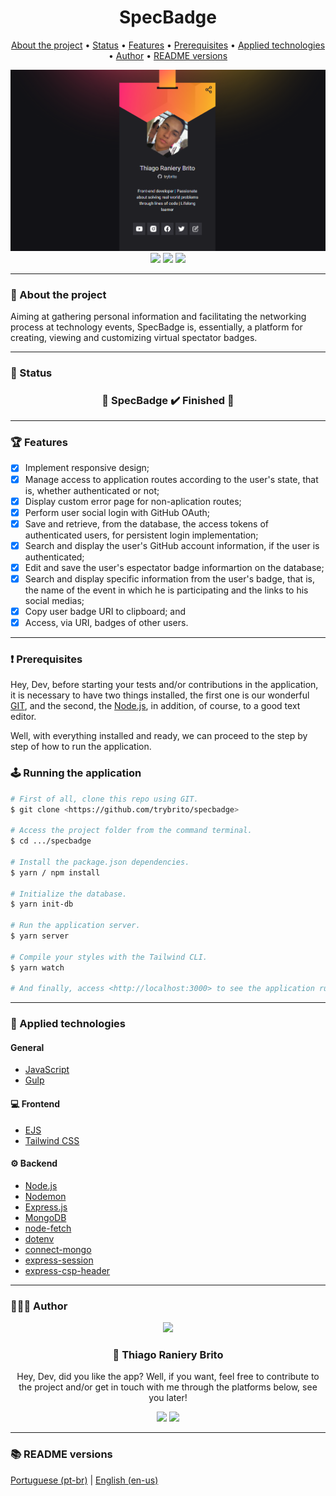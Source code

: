<div align="center">
  <div>
    <h1>SpecBadge</h1>
    <p>
      <a href="#-about-the-project">About the project</a> •
      <a href="#-status">Status</a> •
      <a href="#-features">Features</a> • 
      <a href="#%EF%B8%8F-prerequisites">Prerequisites</a> • 
      <a href="#-applied-technologies">Applied technologies</a> • 
      <a href="#-author">Author</a> •
      <a href="#-readme-versions">README versions</a>
    </p>
    <img src="./.github/specbadge.png" />
  </div>

  <div>
    <img src="https://img.shields.io/github/license/trybrito/specbadge?color=f7b125&style=for-the-badge" />
    <img src="https://img.shields.io/static/v1?label=version&message=1.0.0&color=f7b125&style=for-the-badge" />
    <img src="https://img.shields.io/static/v1?label=yarn&message=v1.22.5&color=f7b125&style=for-the-badge" />
  </div>
</div>

<hr>

### 🎯 About the project

<p>
  Aiming at gathering personal information and facilitating the networking process at technology events, SpecBadge is, essentially, a platform for creating, viewing and customizing virtual spectator badges.
</p>

<hr>

### 🏁 Status

<h3 align="center">
  🎉 SpecBadge ✔️ Finished 🎉
</h3>

<hr>

### 🏆 Features

- [x] Implement responsive design;
- [x] Manage access to application routes according to the user's state, that is, whether authenticated or not;
- [x] Display custom error page for non-aplication routes;
- [x] Perform user social login with GitHub OAuth;
- [x] Save and retrieve, from the database, the access tokens of authenticated users, for persistent login implementation;
- [x] Search and display the user's GitHub account information, if the user is authenticated;
- [x] Edit and save the user's espectator badge informartion on the database;
- [x] Search and display specific information from the user's badge, that is, the name of the event in which he is participating and the links to his social medias;
- [x] Copy user badge URI to clipboard; and
- [x] Access, via URI, badges of other users.

<hr>

### ❗️ Prerequisites

Hey, Dev, before starting your tests and/or contributions in the application, it is necessary to have two things installed, the first one is our wonderful [GIT](https://git-scm.com), and the second, the [Node.js](https://nodejs.org/en/), in addition, of course, to a good text editor.

Well, with everything installed and ready, we can proceed to the step by step of how to run the application.

### 🕹️ Running the application

```bash
# First of all, clone this repo using GIT.
$ git clone <https://github.com/trybrito/specbadge>

# Access the project folder from the command terminal.
$ cd .../specbadge

# Install the package.json dependencies.
$ yarn / npm install

# Initialize the database.
$ yarn init-db

# Run the application server.
$ yarn server

# Compile your styles with the Tailwind CLI.
$ yarn watch

# And finally, access <http://localhost:3000> to see the application running on the local server.
```

<hr>

### 🔮 Applied technologies

#### General

- [JavaScript](https://devdocs.io/javaScript/)
- [Gulp](https://gulpjs.com/)

#### 💻 Frontend

- [EJS](https://ejs.co/)
- [Tailwind CSS](https://tailwindcss.com/)

#### ⚙️ Backend

- [Node.js](https://nodejs.org/en/)
- [Nodemon](https://www.npmjs.com/package/nodemon)
- [Express.js](https://expressjs.com/pt-br/)
- [MongoDB](https://docs.mongodb.com/drivers/node/current/)
- [node-fetch](https://www.npmjs.com/package/node-fetch)
- [dotenv](https://www.npmjs.com/package/dotenv)
- [connect-mongo](https://www.npmjs.com/package/connect-mongo)
- [express-session](https://www.npmjs.com/package/express-session)
- [express-csp-header](https://www.npmjs.com/package/express-csp-header)

<hr>

### 👨🏽‍🎓 Author

<div align="center">
  <img src="https://github.com/trybrito.png" width="250px" />

  <br />

  <div>
    <h3>
      🤝 Thiago Raniery Brito
    </h3>
    <p>
      Hey, Dev, did you like the app? Well, if you want, feel free to contribute to the project and/or get in touch with me through the platforms below, see you later!
    </p>
  </div>
  
  <div>
    <a href="https://www.linkedin.com/in/trybrito">
      <img src="https://img.shields.io/badge/LinkedIn-0077B5?style=for-the-badge&logo=linkedin&logoColor=white" /></a>
    <a href="mailto:thiagobritotrs@gmail.com">
      <img src="https://img.shields.io/badge/Gmail-D14836?style=for-the-badge&logo=gmail&logoColor=white" /></a>
  </div>
</div>

<hr>

### 📚 README versions

<div>
  <a href="https://github.com/trybrito/specbadge/blob/main/README.md">Portuguese (pt-br)</a>
  |
  <a href="https://github.com/trybrito/specbadge/blob/main/README-en.md">English (en-us)</a>
</div>
